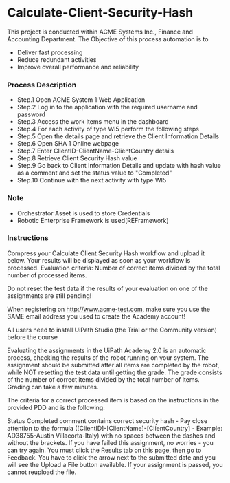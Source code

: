 # Calculate-Client-Security-Hash

This project is conducted within ACME Systems Inc., Finance and Accounting Department. The Objective of this process automation is to

- Deliver fast processing
- Reduce redundant activities
- Improve overall performance and reliability

### Process Description
- Step.1 Open ACME System 1 Web Application
- Step.2 Log in to the application with the required username and password
- Step.3 Access the work items menu in the dashboard
- Step.4 For each activity of type WI5 perform the following steps
- Step.5 Open the details page and retrieve the Client Information Details
- Step.6 Open SHA 1 Online webpage
- Step.7 Enter ClientID-ClientName-ClientCountry details
- Step.8 Retrieve Client Security Hash value
- Step.9 Go back to Client Information Details and update with hash value as a comment and set the status value to "Completed"
- Step.10 Continue with the next activity with type WI5
### Note
- Orchestrator Asset is used to store Credentials
- Robotic Enterprise Framework is used(REFramework)

### Instructions

Compress your Calculate Client Security Hash workflow and upload it below. Your results will be displayed as soon as your workflow is processed. Evaluation criteria: Number of correct items divided by the total number of processed items.

Do not reset the test data if the results of your evaluation on one of the assignments are still pending!

When registering on http://www.acme-test.com, make sure you use the SAME email address you used to create the Academy account!

All users need to install UiPath Studio (the Trial or the Community version) before the course

Evaluating the assignments in the UiPath Academy 2.0 is an automatic process, checking the results of the robot running on your system. The assignment should be submitted after all items are completed by the robot, while NOT resetting the test data until getting the grade. The grade consists of the number of correct items divided by the total number of items. Grading can take a few minutes.

The criteria for a correct processed item is based on the instructions in the provided PDD and is the following:

Status Completed
comment contains correct security hash - Pay close attention to the formula ([ClientID]-[ClientName]-[ClientCountry] - Example: AD38755-Austin Villacorta-Italy) with no spaces between the dashes and without the brackets.
If you have failed this assignment, no worries - you can try again. You must click the Results tab on this page, then go to Feedback. You have to click the arrow next to the submitted date and you will see the Upload a File button available. If your assignment is passed, you cannot reupload the file.
